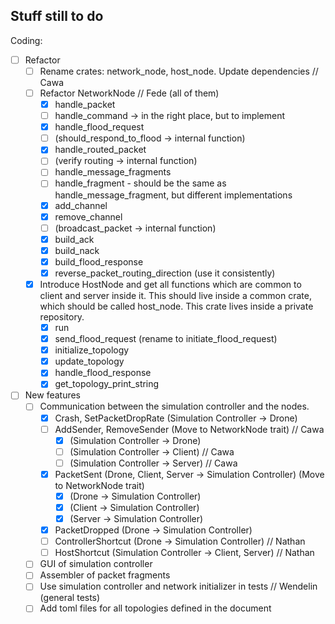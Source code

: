 ## Stuff still to do

Coding:
- [ ] Refactor
    - [ ] Rename crates: network_node, host_node. Update dependencies // Cawa 
    - [ ] Refactor NetworkNode // Fede (all of them)
        - [X] handle_packet
        - [ ] handle_command -> in the right place, but to implement
        - [X] handle_flood_request
        - [ ] (should_respond_to_flood -> internal function)
        - [X] handle_routed_packet
        - [ ] (verify routing -> internal function)
        - [ ] handle_message_fragments
        - [ ] handle_fragment - should be the same as handle_message_fragment, but different implementations
        - [X] add_channel
        - [X] remove_channel
        - [ ] (broadcast_packet -> internal function)
        - [X] build_ack
        - [X] build_nack
        - [X] build_flood_response
        - [X] reverse_packet_routing_direction (use it consistently)
    - [X] Introduce HostNode and get all functions which are common to client and server inside it. This should live inside a common crate, which should be called host_node. This crate lives inside a private repository.
        - [X] run
        - [X] send_flood_request (rename to initiate_flood_request)
        - [X] initialize_topology
        - [X] update_topology
        - [X] handle_flood_response
        - [X] get_topology_print_string 
- [ ] New features
    - [ ] Communication between the simulation controller and the nodes.
        - [X] Crash, SetPacketDropRate (Simulation Controller -> Drone)
        - [ ] AddSender, RemoveSender (Move to NetworkNode trait) // Cawa
            - [X] (Simulation Controller -> Drone)
            - [ ] (Simulation Controller -> Client) // Cawa
            - [ ] (Simulation Controller -> Server) // Cawa
        - [X] PacketSent (Drone, Client, Server -> Simulation Controller) (Move to NetworkNode trait)
            - [X] (Drone -> Simulation Controller)
            - [X] (Client -> Simulation Controller)
            - [X] (Server -> Simulation Controller)
        - [X] PacketDropped (Drone -> Simulation Controller)
        - [ ] ControllerShortcut (Drone -> Simulation Controller) // Nathan
        - [ ] HostShortcut (Simulation Controller -> Client, Server) // Nathan
    - [ ] GUI of simulation controller
    - [ ] Assembler of packet fragments
    - [ ] Use simulation controller and network initializer in tests // Wendelin (general tests)
    - [ ] Add toml files for all topologies defined in the document
